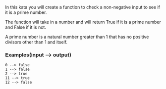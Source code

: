 In this kata you will create a function to check a non-negative input to see if it is a prime number.

The function will take in a number and will return True if it is a prime number and False if it is not.

A prime number is a natural number greater than 1 that has no positive divisors other than 1 and itself.


### Examples(input --> output)
```
0 --> false
1 --> false
2 --> true
11 --> true
12 --> false
```